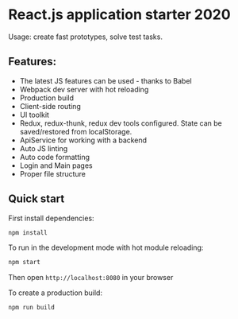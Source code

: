 # React.js application starter 2020

Usage: create fast prototypes, solve test tasks.

## Features:
* The latest JS features can be used - thanks to Babel
* Webpack dev server with hot reloading
* Production build
* Client-side routing
* UI toolkit
* Redux, redux-thunk, redux dev tools configured. State can be saved/restored from localStorage.
* ApiService for working with a backend
* Auto JS linting
* Auto code formatting
* Login and Main pages
* Proper file structure

## Quick start

First install dependencies:

```sh
npm install
```

To run in the development mode with hot module reloading:

```sh
npm start
```

Then open `http://localhost:8080` in your browser


To create a production build:

```sh
npm run build
```
